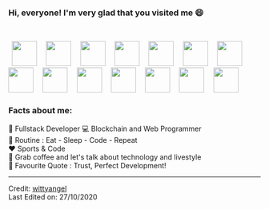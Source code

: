 ### Hi, everyone! I'm very glad that you visited me 😄

<div align="center">
 <br>
<p align="left"> 
  <code> <img height="50" src="https://www.vectorlogo.zone/logos/reactjs/reactjs-ar21.svg"> </code>
  <code> <img height="50" src="https://www.vectorlogo.zone/logos/nodejs/nodejs-ar21.svg"> </code>
  <code> <img height="50" src="https://www.vectorlogo.zone/logos/mysql/mysql-ar21.svg"> </code> 
  <code> <img height="50" src="https://www.vectorlogo.zone/logos/java/java-ar21.svg"> </code> 
  <code> <img height="50" src="https://www.vectorlogo.zone/logos/vuejs/vuejs-ar21.svg"> </code>
  <code> <img height="50" src="https://www.vectorlogo.zone/logos/mongodb/mongodb-ar21.svg"> </code> 
  <code> <img height="50" src="https://www.vectorlogo.zone/logos/npmjs/npmjs-ar21.svg"> </code> 
  <code> <img height="50" src="https://www.vectorlogo.zone/logos/linux/linux-ar21.svg"> </code> 
 <code> <img height="50" src="https://www.vectorlogo.zone/logos/php/php-ar21.svg"> </code> 
 <code> <img height="50" src="https://www.vectorlogo.zone/logos/ethereum/ethereum-icon.svg"> </code> 
 <code> <img height="50" src="https://www.vectorlogo.zone/logos/bitcoin/bitcoin-icon.svg"> </code>
 <code> <img height="50" src="https://www.vectorlogo.zone/logos/golang/golang-ar21.svg"> </code>   
 <code> <img height="50" src="https://www.vectorlogo.zone/logos/typescriptlang/typescriptlang-ar21.svg"> </code>   
 <code> <img height="50" src="https://www.vectorlogo.zone/logos/jquery/jquery-ar21.svg"> </code>   
 
  </p>
 </div> 
 <div align="center">
 </div>

### Facts about me:<br>

👧 Fullstack Developer
💻 Blockchain and Web Programmer<br>
🔄 Routine : Eat - Sleep - Code - Repeat<br>
❤️ Sports & Code<br>
💬 Grab coffee and let's talk about technology and livestyle<br>
📝 Favourite Quote : Trust, Perfect Development!<br>

---

Credit: [wittyangel](https://github.com/wittyangel) <br>
Last Edited on: 27/10/2020
